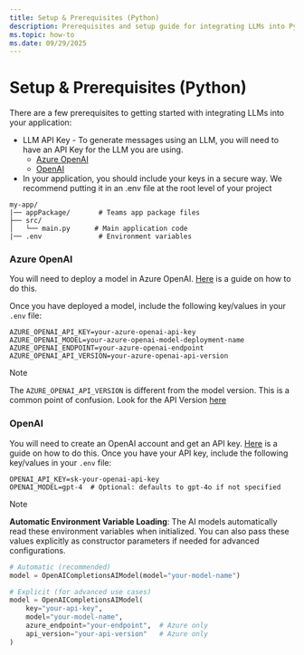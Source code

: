 ```yaml
---
title: Setup & Prerequisites (Python)
description: Prerequisites and setup guide for integrating LLMs into Python Teams AI applications, including API keys and configuration.
ms.topic: how-to
ms.date: 09/29/2025
---
```


# Setup & Prerequisites (Python)

There are a few prerequisites to getting started with integrating LLMs into your application:

- LLM API Key - To generate messages using an LLM, you will need to have an API Key for the LLM you are using.
  - [Azure OpenAI](https://azure.microsoft.com/products/ai-services/openai-service)
  - [OpenAI](https://platform.openai.com/)
- In your application, you should include your keys in a secure way. We recommend putting it in an .env file at the root level of your project

```
my-app/
|── appPackage/       # Teams app package files
├── src/
│   └── main.py      # Main application code
|── .env              # Environment variables
```

### Azure OpenAI

You will need to deploy a model in Azure OpenAI. [Here](/azure/ai-services/openai/how-to/create-resource?pivots=web-portal#deploy-a-model 'Azure OpenAI Model Deployment Guide') is a guide on how to do this.

Once you have deployed a model, include the following key/values in your `.env` file:

```env
AZURE_OPENAI_API_KEY=your-azure-openai-api-key
AZURE_OPENAI_MODEL=your-azure-openai-model-deployment-name
AZURE_OPENAI_ENDPOINT=your-azure-openai-endpoint
AZURE_OPENAI_API_VERSION=your-azure-openai-api-version
```

> [!NOTE]
> The `AZURE_OPENAI_API_VERSION` is different from the model version. This is a common point of confusion. Look for the API Version [here](/azure/ai-services/openai/reference?WT.mc_id=AZ-MVP-5004796 'Azure OpenAI API Reference')

### OpenAI

You will need to create an OpenAI account and get an API key. [Here](https://platform.openai.com/docs/quickstart/build-your-application 'OpenAI Quickstart Guide') is a guide on how to do this.
Once you have your API key, include the following key/values in your `.env` file:

```env
OPENAI_API_KEY=sk-your-openai-api-key
OPENAI_MODEL=gpt-4  # Optional: defaults to gpt-4o if not specified
```

> [!NOTE]
> **Automatic Environment Variable Loading**: The AI models automatically read these environment variables when initialized. You can also pass these values explicitly as constructor parameters if needed for advanced configurations.
>
> ```python
> # Automatic (recommended)
> model = OpenAICompletionsAIModel(model="your-model-name")
>
> # Explicit (for advanced use cases)
> model = OpenAICompletionsAIModel(
>     key="your-api-key",
>     model="your-model-name",
>     azure_endpoint="your-endpoint",  # Azure only
>     api_version="your-api-version"   # Azure only
> )
> ```

